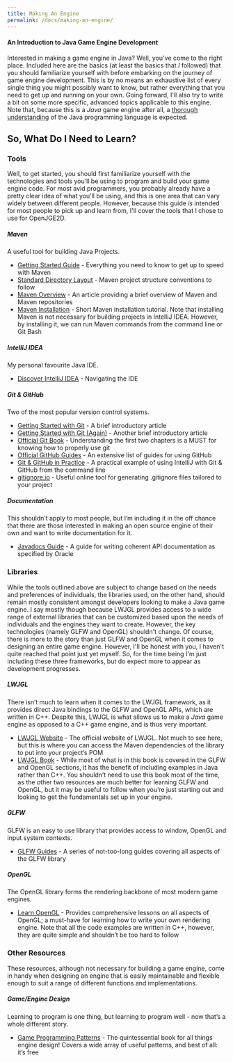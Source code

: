 ```yaml
---
title: Making An Engine
permalink: /docs/making-an-engine/
---
```


#### An Introduction to Java Game Engine Development

Interested in making a game engine in Java? Well, you've come to the right place. Included here are the basics (at least the basics that *I* followed) that you should familiarize yourself with before embarking on the journey of game engine development. This is by no means an exhaustive list of every single thing you might possibly want to know, but rather everything that you need to get up and running on your own. Going forward, I'll also try to write a bit on some more specific, advanced topics applicable to this engine. Note that, because this is a *Java* game engine after all, a [thorough understanding](https://docs.oracle.com/javase/tutorial/index.html) of the Java programming language is expected.

## So, What Do I Need to Learn?

### Tools

Well, to get started, you should first familiarize yourself with the
technologies and tools you'll be using to program and build your game engine
code. For most avid programmers, you probably already have a pretty clear idea
of what you'll be using, and this is one area that can vary widely between
different people. However, because this guide *is* intended for most people to
pick up and learn from, I'll cover the tools that I chose to use for OpenJGE2D.

##### Maven
A useful tool for building Java Projects.
- [Getting Started Guide](https://maven.apache.org/guides/getting-started/index.html) - Everything you need to know to get up to speed with Maven
- [Standard Directory Layout](https://maven.apache.org/guides/introduction/introduction-to-the-standard-directory-layout.html) - Maven project structure conventions to follow
- [Maven Overview](https://www.cloudrepo.io/articles/what-is-a-maven-repository.html) - An article providing a brief overview of Maven and Maven repositories
- [Maven Installation](https://www.mkyong.com/maven/how-to-install-maven-in-windows/) - Short Maven installation tutorial. Note that installing Maven is not necessary for building projects in IntelliJ IDEA. However, by installing it, we can run Maven commands from the command line or Git Bash

##### IntelliJ IDEA
My personal favourite Java IDE.
- [Discover IntelliJ IDEA](https://www.jetbrains.com/help/idea/discover-intellij-idea.html?section=Windows) - Navigating the IDE

##### Git & GitHub
Two of the most popular version control systems.
- [Getting Started with Git](https://medium.com/@prithajnath/getting-started-with-git-7aae82dd3599) - A brief introductory article
- [Getting Started with Git (Again)](https://www.taniarascia.com/getting-started-with-git/) - Another brief introductory article
- [Official Git Book](https://git-scm.com/book/en/v2) - Understanding the first two chapters is a MUST for knowing how to properly use git
- [Official GitHub Guides](https://help.github.com/en#dotcom) - An extensive list of guides for using GitHub
- [Git & GitHub in Practice](https://gist.github.com/bgun/c7447ab0906517221b6b) - A practical example of using IntelliJ with Git & GitHub from the command line
- [gitignore.io](https://www.gitignore.io/) - Useful online tool for generating .gitignore files tailored to your project

##### Documentation
This shouldn’t apply to most people, but I’m including it in the off chance that there are those interested in making an open source engine of their own and want to write documentation for it.
- [Javadocs Guide](https://www.oracle.com/technetwork/articles/javase/index-137868.html) - A guide for writing coherent API documentation as specified by Oracle

### Libraries

While the tools outlined above are subject to change based on the needs and preferences of individuals, the libraries used, on the other hand, should remain mostly consistent amongst developers looking to make a Java game engine. I say mostly though because LWJGL provides access to a wide range of external libraries that can be customized based upon the needs of individuals and the engines they want to create. However, the key technologies (namely GLFW and OpenGL) shouldn't change. Of course, there is more to the story than just GLFW and OpenGL when it comes to designing an entire game engine. However, I'll be honest with you, I haven't quite reached that point just yet myself. So, for the time being I'm just including these three frameworks, but do expect more to appear as development progresses.

##### LWJGL
There isn’t much to learn when it comes to the LWJGL framework, as it provides direct Java bindings to the GLFW and OpenGL APIs, which are written in C++. Despite this, LWJGL is what allows us to make a *Java* game engine as opposed to a C++ game engine, and is thus very important.
- [LWJGL Website](https://www.lwjgl.org/) - The official website of LWJGL. Not much to see here, but this is where you can access the Maven dependencies of the library to put into your project’s POM
- [LWJGL Book](https://ahbejarano.gitbook.io/lwjglgamedev/) - While most of what is in this book is covered in the GLFW and OpenGL sections, it has the benefit of including examples in Java rather than C++. You shouldn’t need to use this book most of the time, as the other two resources are much better for learning GLFW and OpenGL, but it may be useful to follow when you’re just starting out and looking to get the fundamentals set up in your engine.

##### GLFW
GLFW is an easy to use library that provides access to window, OpenGL and input system contexts.
- [GLFW Guides](https://www.glfw.org/docs/latest/) - A series of not-too-long guides covering all aspects of the GLFW library

##### OpenGL
The OpenGL library forms the rendering backbone of most modern game engines.
- [Learn OpenGL](https://learnopengl.com/) - Provides comprehensive lessons on all aspects of OpenGL; a must-have for learning how to write your own rendering engine. Note that all the code examples are written in C++, however, they are quite simple and shouldn’t be too hard to follow

### Other Resources

These resources, although not necessary for building a game engine, come in handy when designing an engine that is easily maintainable and flexible enough to suit a range of different functions and implementations.

##### Game/Engine Design
Learning to program is one thing, but learning to program well - now that’s a whole different story.
- [Game Programming Patterns](http://gameprogrammingpatterns.com/) - The quintessential book for all things engine design! Covers a wide array of useful patterns, and best of all: it’s free
